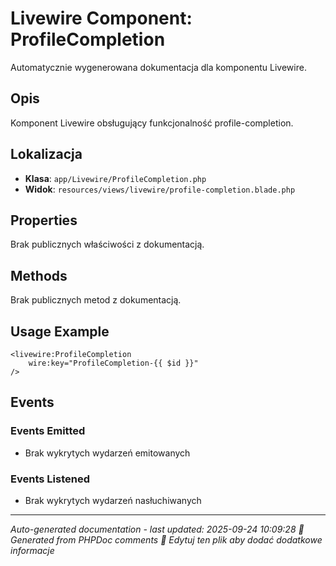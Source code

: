 # Livewire Component: ProfileCompletion

Automatycznie wygenerowana dokumentacja dla komponentu Livewire.

## Opis
Komponent Livewire obsługujący funkcjonalność profile-completion.

## Lokalizacja
- **Klasa**: `app/Livewire/ProfileCompletion.php`
- **Widok**: `resources/views/livewire/profile-completion.blade.php`



## Properties
Brak publicznych właściwości z dokumentacją.

## Methods
Brak publicznych metod z dokumentacją.

## Usage Example
```blade
<livewire:ProfileCompletion
    wire:key="ProfileCompletion-{{ $id }}"
/>
```

## Events

### Events Emitted
- Brak wykrytych wydarzeń emitowanych

### Events Listened
- Brak wykrytych wydarzeń nasłuchiwanych

---
*Auto-generated documentation - last updated: 2025-09-24 10:09:28*
*🤖 Generated from PHPDoc comments*
*📝 Edytuj ten plik aby dodać dodatkowe informacje*